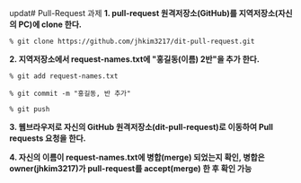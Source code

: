 updat# Pull-Request 과제
**1. pull-request 원격저장소(GitHub)를 지역저장소(자신의 PC)에 clone 한다.**

    % git clone https://github.com/jhkim3217/dit-pull-request.git

**2. 지역저장소에서 request-names.txt에 "홍길동(이름) 2반"을 추가 한다.**

    % git add request-names.txt

    % git commit -m "홍길동, 반 추가"

    % git push

**3. 웹브라우저로  자신의 GitHub 원격저장소(dit-pull-request)로 이동하여 Pull requests 요청을 한다.** 
 
**4. 자신의 이름이 request-names.txt에 병합(merge) 되었는지 확인, 병합은 owner(jhkim3217)가 pull-request를 accept(merge) 한 후 확인 가능**